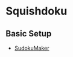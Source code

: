 # Squishdoku
## Basic Setup
* [SudokuMaker](https://sudokumaker.app/?puzzle=N4IgZg9gTgtghgFwGoFMoGcCWEB2IBcIAjAHQCsJADCADQgAOArgF7MA2KBoOcMnhtEHEYIAFtAIgAwqKiZ0AFQj1R6ANaZBAYwgw%2BOBJMBEBAAIAygEdG80QBMIaxoIQBPevxBbG6BLsEB3TFsxAgB2OlEUTABzUUN8cM8UNjZ0AgBtYABfGmzcnLzCguL80qKykvKqypqKuur62obmptaAXTodHB8oOEwDNPxMkFd3AgAmSkoAZgKRt35KOdH%2BSam6Nn6UQfThgA8J8joXAiXckAP8caOQE-xKcjnL67JjgiInw9fb98fz55ud3GnyugK%2BIJeb3ws3%2BXyh0z%2BoAB3zuABYIWD8KjERc4T98GQMSiCBRCbDQcT8AA2IlQqk45FQ0JZDr7U5Q7FkpGnTGckFEDkM36Uvnk8aCrm4ikSkHTGXkhEioVY3nKzlQyWXdX40kg7V3Gnk-UEemagjGhIsmhshLy7nU1Vm6l2qWkl1ax163leymKn3w-34l4gynB8luoPKqlQsP200x5WJIGPVn2ygJp0PUPKgWRp2kbNO8V52klhUZ2WY2NS1EVo1VtVVwN3AvN95t%2B6NylLNodEA%2BFwcLgjUSYLRqHDbQYPYs6NgSQgAYgAHKFV%2BuAJwgLLLBYEaaUb5aZKpDLp8JEWtEV7LmgCjd36PjPsDof4UBzhcgRdTX%2B-wQQGAYDoCg8QPB8u5jNCh6dCeOzig%2BRDRkQF7pnKV4CkQy4vq4b4fhA85QJIP5-v%2BdCAcBoE8hB5wrPuMFJCkOwYXet5EIh4qvMhcqTDhg78PhhHEaRZEgBRIFgSQNGgHR0FHnBGSXnerxITQ4w8eK4wCuMt7jA%2BB58XhngEV%2BJEiQBQESdRO60XucmwUxGQHmpcqqSham1tMArTJpKnYXQr4CcZQlLiJUwWZRknSfMUEHvJjlDD5al%2BXeD6TGp4TjNG0xytMqKGUFn5EaFYURVZnbRbJcUOaeQw6Wp%2BloeE0zZa8qLiqi6H5QFuGFSZxXfmF1DkZZVEVTZMl2dVjG1ekqKec1aHeeK0z6beqJtVSBXDkVwmlSNkXWZB-DTceCVzdl%2BkrbltaogKqLpqi4Sov5-a9Tt-V7eZB3leBO5tDuQA)

